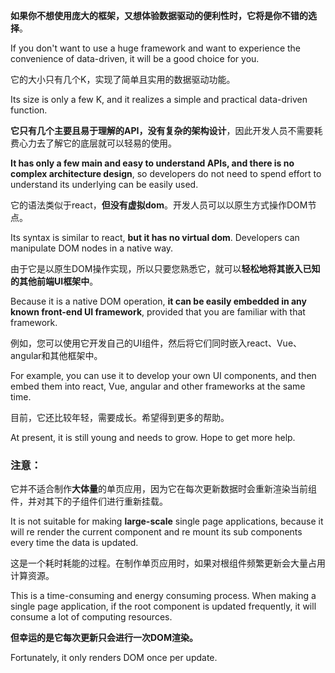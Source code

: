 **如果你不想使用庞大的框架，又想体验数据驱动的便利性时，它将是你不错的选择**。

If you don't want to use a huge framework and want to experience the convenience of data-driven, it will be a good choice for you.

它的大小只有几个K，实现了简单且实用的数据驱动功能。

Its size is only a few K, and it realizes a simple and practical data-driven function.

**它只有几个主要且易于理解的API，没有复杂的架构设计**，因此开发人员不需要耗费心力去了解它的底层就可以轻易的使用。

**It has only a few main and easy to understand APIs, and there is no complex architecture design**, so developers do not need to spend effort to understand its underlying can be easily used.

它的语法类似于react，**但没有虚拟dom**。开发人员可以以原生方式操作DOM节点。

Its syntax is similar to react, **but it has no virtual dom**. Developers can manipulate DOM nodes in a native way.

由于它是以原生DOM操作实现，所以只要您熟悉它，就可以**轻松地将其嵌入已知的其他前端UI框架中**。

Because it is a native DOM operation, **it can be easily embedded in any known front-end UI framework**, provided that you are familiar with that framework.

例如，您可以使用它开发自己的UI组件，然后将它们同时嵌入react、Vue、angular和其他框架中。

For example, you can use it to develop your own UI components, and then embed them into react, Vue, angular and other frameworks at the same time.

目前，它还比较年轻，需要成长。希望得到更多的帮助。

At present, it is still young and needs to grow. Hope to get more help.

### 注意：

它并不适合制作**大体量**的单页应用，因为它在每次更新数据时会重新渲染当前组件，并对其下的子组件们进行重新挂载。

It is not suitable for making **large-scale** single page applications, because it will re render the current component and re mount its sub components every time the data is updated.

这是一个耗时耗能的过程。在制作单页应用时，如果对根组件频繁更新会大量占用计算资源。

This is a time-consuming and energy consuming process. When making a single page application, if the root component is updated frequently, it will consume a lot of computing resources.

**但幸运的是它每次更新只会进行一次DOM渲染。**

Fortunately, it only renders DOM once per update.